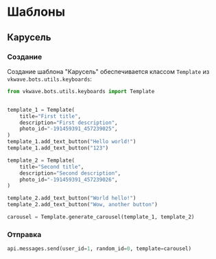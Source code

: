 # Шаблоны

## Карусель

### Создание

Создание шаблона "Карусель" обеспечивается классом `Template` из `vkwave.bots.utils.keyboards`:

``` python
from vkwave.bots.utils.keyboards import Template


template_1 = Template(
    title="First title",
    description="First description",
    photo_id="-191459391_457239025",
)
template_1.add_text_button("Hello world!")
template_1.add_text_button("123")

template_2 = Template(
    title="Second title",
    description="Second description",
    photo_id="-191459391_457239026",
)

template_2.add_text_button("World hello!")
template_2.add_text_button("Wow, another button")

carousel = Template.generate_carousel(template_1, template_2)
```

### Отправка

``` python
api.messages.send(user_id=1, random_id=0, template=carousel)
```
